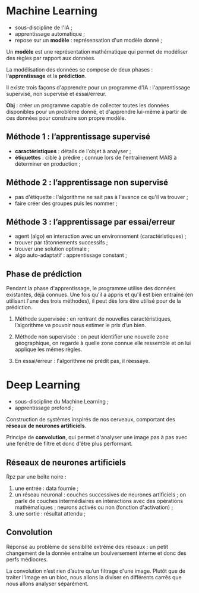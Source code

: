 # Machine Learning

* sous-discipline de l'IA ; 
* apprentissage automatique ;
* repose sur un **modèle** : représensation d'un modèle donné ;

Un **modèle** est une représentation mathématique qui permet de modéliser des règles par rapport aux données. 

La modélisation des données se compose de deux phases : l'**apprentissage** et la **prédiction**. 

Il existe trois façons d'apprendre pour un programme d'IA : l'apprentissage supervisé, non supervisé et essai/erreur. 

**Obj** : créer un programme capable de collecter toutes les données disponibles pour un problème donné, et d'apprendre lui-même à partir de ces données pour construire son propre modèle.

## Méthode 1 : l’apprentissage supervisé

* **caractéristiques** : détails de l'objet à analyser ;
* **étiquettes** : cible à prédire ; connue lors de l'entraînement MAIS à déterminer en production ;

## Méthode 2 : l’apprentissage non supervisé 

* pas d'étiquette : l'algorithme ne sait pas à l'avance ce qu'il va trouver ;
* faire créer des groupes puis les nommer ;

## Méthode 3 : l’apprentissage par essai/erreur

* agent (algo) en interaction avec un environnement (caractéristiques) ; 
* trouver par tâtonnements successifs ; 
* trouver une solution optimale ; 
* algo auto-adaptatif : apprentissage constant ;

## Phase de prédiction 

Pendant la phase d'apprentissage, le programme utilise des données existantes, déjà connues. Une fois qu'il a appris et qu'il est bien entraîné (en utilisant l'une des trois méthodes), il peut dès lors être utilisé pour de la prédiction. 

1. Méthode supervisée : en rentrant de nouvelles caractéristiques, l’algorithme va pouvoir nous estimer le prix d’un bien. 

2. Méthode non supervisée : on peut identifier une nouvelle zone géographique, on regarde à quelle zone connue elle ressemble et on lui applique les mêmes règles. 

3. En essai/erreur : l'algorithme ne prédit pas, il réessaye. 

# Deep Learning

* sous-discipline du Machine Learning ;
* apprentissage profond ; 

Construction de systèmes inspirés de nos cerveaux, comportant des **réseaux de neurones artificiels**.

Principe de **convolution**, qui permet d'analyser une image pas à pas avec une fenêtre de filtre et donc d'être plus performant.

## Réseaux de neurones artificiels

Rpz par une boîte noire : 

1. une entrée : data fournie ;
2. un réseau neuronal : couches successives de neurones artificiels ; on parle de couches intermédiaires en interactions avec des opérations mathématiques ; neurons activés ou non (fonction d'activation) ;
3. une sortie : résultat attendu ;

## Convolution

Réponse au problème de sensiblité extrême des réseaux : un petit changement de la donnée entraîne un boulversement interne et donc des perfs médiocres.

La convolution n’est rien d’autre qu’un filtrage d'une image. Plutôt que de traiter l'image en un bloc, nous allons la diviser en différents carrés que nous allons analyser séparément.
